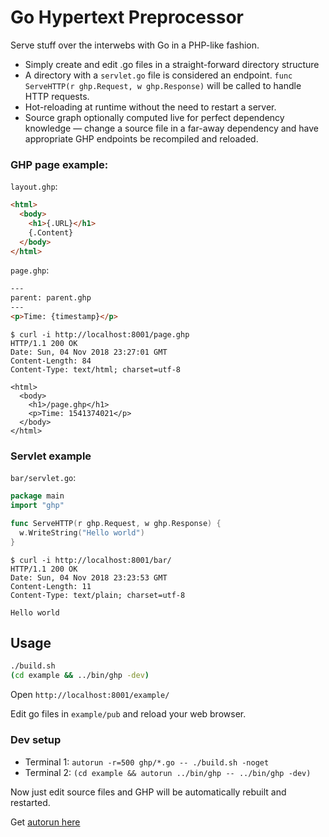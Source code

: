 # Go Hypertext Preprocessor

Serve stuff over the interwebs with Go in a PHP-like fashion.

- Simply create and edit .go files in a straight-forward directory structure
- A directory with a `servlet.go` file is considered an endpoint. `func ServeHTTP(r ghp.Request, w ghp.Response)` will be called to handle HTTP requests.
- Hot-reloading at runtime without the need to restart a server.
- Source graph optionally computed live for perfect dependency knowledge — change a source file in a far-away dependency and have appropriate GHP endpoints be recompiled and reloaded.


### GHP page example:

`layout.ghp`:

```html
<html>
  <body>
    <h1>{.URL}</h1>
    {.Content}
  </body>
</html>
```

`page.ghp`:

```html
---
parent: parent.ghp
---
<p>Time: {timestamp}</p>
```

```
$ curl -i http://localhost:8001/page.ghp
HTTP/1.1 200 OK
Date: Sun, 04 Nov 2018 23:27:01 GMT
Content-Length: 84
Content-Type: text/html; charset=utf-8

<html>
  <body>
    <h1>/page.ghp</h1>
    <p>Time: 1541374021</p>
  </body>
</html>
```

### Servlet example

`bar/servlet.go`:

```go
package main
import "ghp"

func ServeHTTP(r ghp.Request, w ghp.Response) {
  w.WriteString("Hello world")
}
```

```
$ curl -i http://localhost:8001/bar/
HTTP/1.1 200 OK
Date: Sun, 04 Nov 2018 23:23:53 GMT
Content-Length: 11
Content-Type: text/plain; charset=utf-8

Hello world
```

## Usage

```sh
./build.sh
(cd example && ../bin/ghp -dev)
```

Open `http://localhost:8001/example/`

Edit go files in `example/pub` and reload your web browser.


### Dev setup

- Terminal 1: `autorun -r=500 ghp/*.go -- ./build.sh -noget`
- Terminal 2: `(cd example && autorun ../bin/ghp -- ../bin/ghp -dev)`

Now just edit source files and GHP will be automatically rebuilt and restarted.

Get [autorun here](https://github.com/rsms/autorun)

